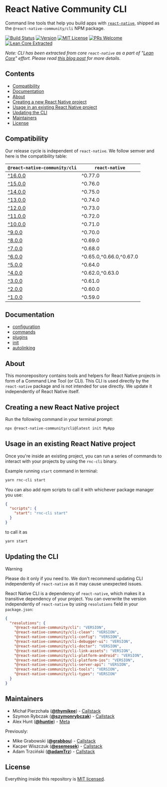 # React Native Community CLI

Command line tools that help you build apps with [`react-native`](https://github.com/facebook/react-native), shipped as the `@react-native-community/cli` NPM package.

[![Build Status][build-badge]][build] [![Version][version-badge]][package] [![MIT License][license-badge]][license] [![PRs Welcome][prs-welcome-badge]][prs-welcome] [![Lean Core Extracted][lean-core-badge]][lean-core]

_Note: CLI has been extracted from core `react-native` as a part of "[Lean Core](https://github.com/facebook/react-native/issues/23313)" effort. Please read [this blog post](https://www.callstack.com/blog/the-react-native-cli-has-a-new-home) for more details._

## Contents

- [Compatibility](#compatibility)
- [Documentation](#documentation)
- [About](#about)
- [Creating a new React Native project](#creating-a-new-react-native-project)
- [Usage in an existing React Native project](#usage-in-an-existing-react-native-project)
- [Updating the CLI](#updating-the-cli)
- [Maintainers](#maintainers)
- [License](#license)

## Compatibility

Our release cycle is independent of `react-native`. We follow semver and here is the compatibility table:

| `@react-native-community/cli`                                      | `react-native`          |
| ------------------------------------------------------------------ | ----------------------- |
| [^16.0.0](https://github.com/react-native-community/cli/tree/main) | ^0.77.0                 |
| [^15.0.0](https://github.com/react-native-community/cli/tree/15.x) | ^0.76.0                 |
| [^14.0.0](https://github.com/react-native-community/cli/tree/14.x) | ^0.75.0                 |
| [^13.0.0](https://github.com/react-native-community/cli/tree/13.x) | ^0.74.0                 |
| [^12.0.0](https://github.com/react-native-community/cli/tree/12.x) | ^0.73.0                 |
| [^11.0.0](https://github.com/react-native-community/cli/tree/11.x) | ^0.72.0                 |
| [^10.0.0](https://github.com/react-native-community/cli/tree/10.x) | ^0.71.0                 |
| [^9.0.0](https://github.com/react-native-community/cli/tree/9.x)   | ^0.70.0                 |
| [^8.0.0](https://github.com/react-native-community/cli/tree/8.x)   | ^0.69.0                 |
| [^7.0.0](https://github.com/react-native-community/cli/tree/7.x)   | ^0.68.0                 |
| [^6.0.0](https://github.com/react-native-community/cli/tree/6.x)   | ^0.65.0,^0.66.0,^0.67.0 |
| [^5.0.0](https://github.com/react-native-community/cli/tree/5.x)   | ^0.64.0                 |
| [^4.0.0](https://github.com/react-native-community/cli/tree/4.x)   | ^0.62.0,^0.63.0         |
| [^3.0.0](https://github.com/react-native-community/cli/tree/3.x)   | ^0.61.0                 |
| [^2.0.0](https://github.com/react-native-community/cli/tree/2.x)   | ^0.60.0                 |
| [^1.0.0](https://github.com/react-native-community/cli/tree/1.x)   | ^0.59.0                 |

## Documentation

- [configuration](./docs/configuration.md)
- [commands](./docs/commands.md)
- [plugins](./docs/plugins.md)
- [init](./docs/init.md)
- [autolinking](./docs/autolinking.md)

## About

This monorepository contains tools and helpers for React Native projects in form of a Command Line Tool (or CLI). This CLI is used directly by the `react-native` package and is not intended for use directly. We update it independently of React Native itself.

## Creating a new React Native project

Run the following command in your terminal prompt:

```sh
npx @react-native-community/cli@latest init MyApp
```

## Usage in an existing React Native project

Once you're inside an existing project, you can run a series of commands to interact with your projects by using the `rnc-cli` binary.

Example running `start` command in terminal:

```sh
yarn rnc-cli start
```

You can also add npm scripts to call it with whichever package manager you use:

```json
{
  "scripts": {
    "start": "rnc-cli start"
  }
}
```

to call it as

```sh
yarn start
```

## Updating the CLI

> [!WARNING]
> Please do it only if you need to. We don't recommend updating CLI independently of `react-native` as it may cause unexpected issues.

React Native CLI is a dependency of `react-native`, which makes it a transitive dependency of your project. You can overwrite the version independently of `react-native` by using `resolutions` field in your `package.json`:

```json
{
  "resolutions": {
    "@react-native-community/cli": "VERSION",
    "@react-native-community/cli-clean": "VERSION",
    "@react-native-community/cli-config": "VERSION",
    "@react-native-community/cli-debugger-ui": "VERSION",
    "@react-native-community/cli-doctor": "VERSION",
    "@react-native-community/cli-link-assets": "VERSION",
    "@react-native-community/cli-platform-android": "VERSION",
    "@react-native-community/cli-platform-ios": "VERSION",
    "@react-native-community/cli-server-api": "VERSION",
    "@react-native-community/cli-tools": "VERSION",
    "@react-native-community/cli-types": "VERSION"
  }
}
```

## Maintainers

- Michał Pierzchała ([**@thymikee**](https://github.com/thymikee)) - [Callstack](https://callstack.com)
- Szymon Rybczak ([**@szymonrybczak**](https://github.com/szymonrybczak)) - [Callstack](https://callstack.com)
- Alex Hunt ([**@huntie**](https://github.com/huntie)) - [Meta](https://meta.com)

Previously:

- Mike Grabowski ([**@grabbou**](https://github.com/grabbou)) - [Callstack](https://callstack.com)
- Kacper Wiszczuk ([**@esemesek**](https://github.com/esemesek)) - [Callstack](https://callstack.com)
- Adam Trzciński ([**@adamTrz**](https://github.com/adamTrz)) - [Callstack](https://callstack.com)

## License

Everything inside this repository is [MIT licensed](./LICENSE).

<!-- badges -->

[build-badge]: https://img.shields.io/github/actions/workflow/status/react-native-community/cli/test.yml?branch=main&style=flat-square
[build]: https://github.com/react-native-community/cli/actions/workflows/test.yml
[version-badge]: https://img.shields.io/npm/v/@react-native-community/cli.svg?style=flat-square
[package]: https://www.npmjs.com/package/@react-native-community/cli
[license-badge]: https://img.shields.io/npm/l/@react-native-community/cli.svg?style=flat-square
[license]: https://opensource.org/licenses/MIT
[prs-welcome-badge]: https://img.shields.io/badge/PRs-welcome-brightgreen.svg?style=flat-square
[prs-welcome]: http://makeapullrequest.com
[lean-core-badge]: https://img.shields.io/badge/Lean%20Core-Extracted-brightgreen.svg?style=flat-square
[lean-core]: https://github.com/facebook/react-native/issues/23313
